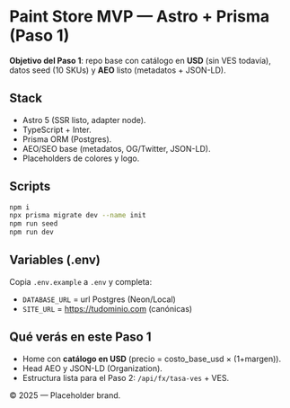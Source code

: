 # Paint Store MVP — Astro + Prisma (Paso 1)

**Objetivo del Paso 1**: repo base con catálogo en **USD** (sin VES todavía),
datos seed (10 SKUs) y **AEO** listo (metadatos + JSON-LD).

## Stack
- Astro 5 (SSR listo, adapter node).
- TypeScript + Inter.
- Prisma ORM (Postgres).
- AEO/SEO base (metadatos, OG/Twitter, JSON-LD).
- Placeholders de colores y logo.

## Scripts
```bash
npm i
npx prisma migrate dev --name init
npm run seed
npm run dev
```

## Variables (.env)
Copia `.env.example` a `.env` y completa:
- `DATABASE_URL` = url Postgres (Neon/Local)
- `SITE_URL` = https://tudominio.com (canónicas)

## Qué verás en este Paso 1
- Home con **catálogo en USD** (precio = costo_base_usd × (1+margen)).
- Head AEO y JSON-LD (Organization).
- Estructura lista para el Paso 2: `/api/fx/tasa-ves` + VES.

© 2025 — Placeholder brand.